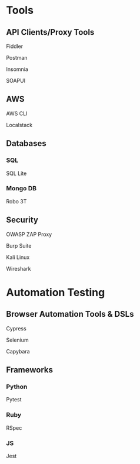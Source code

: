 # Tools


## API Clients/Proxy Tools

Fiddler

Postman

Insomnia

SOAPUI

## AWS

AWS CLI

Localstack

## Databases

### SQL

SQL Lite

### Mongo DB

Robo 3T

## Security

OWASP ZAP Proxy

Burp Suite

Kali Linux

Wireshark

# Automation Testing 

## Browser Automation Tools & DSLs

Cypress

Selenium

Capybara

## Frameworks

### Python

Pytest

### Ruby

RSpec

### JS

Jest
